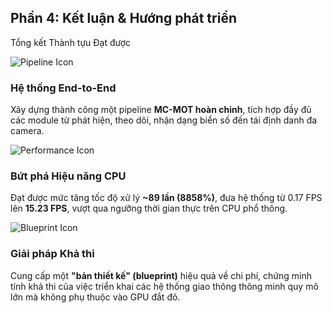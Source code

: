 <!--
  Slide này tổng kết các thành tựu chính dưới dạng các thẻ (cards).
  Mỗi thẻ tập trung vào một thành tựu cụ thể: Chức năng, Hiệu năng, và Đóng góp.
-->
<section 
  data-background-image="/images/backgrounds/agenda-bg.png" 
  data-background-opacity="1"
  class="h-full"
>
  <div class="w-full h-full flex flex-col justify-center items-center">
    <h2 class="!text-5xl md:!text-6xl mb-12 text-center text-white font-extrabold drop-shadow-lg">Phần 4: Kết luận &amp; Hướng phát triển</h2>
    <p class="text-3xl md:text-4xl text-tech-highlight mb-12 font-bold drop-shadow-md">Tổng kết Thành tựu Đạt được</p>
    <div class="grid grid-cols-1 md:grid-cols-3 gap-10 w-full max-w-7xl mx-auto">
      <!-- THÀNH TỰU 1: HỆ THỐNG HOÀN CHỈNH -->
      <div class="fragment bg-tech-card/90 backdrop-blur-md p-8 rounded-xl border border-white/20 text-center shadow-xl" data-fragment-index="1">
        <img src="images/icons/icon-pipeline.png" class="h-24 w-24 mx-auto mb-6" alt="Pipeline Icon"/>
        <h3 class="!text-3xl md:!text-4xl !text-tech-highlight font-bold mb-2">Hệ thống End-to-End</h3>
        <p class="mt-4 text-xl md:text-2xl text-white font-medium">
          Xây dựng thành công một pipeline <strong class="!text-white">MC-MOT hoàn chỉnh</strong>, tích hợp đầy đủ các module từ phát hiện, theo dõi, nhận dạng biển số đến tái định danh đa camera.
        </p>
      </div>
      <!-- THÀNH TỰU 2: BỨT PHÁ HIỆU NĂNG -->
      <div class="fragment bg-tech-card/90 backdrop-blur-md p-8 rounded-xl border-2 border-tech-highlight text-center shadow-xl" data-fragment-index="2">
        <img src="images/agenda-icons/icon-optimization.png" class="h-24 w-24 mx-auto mb-6" alt="Performance Icon"/>
        <h3 class="!text-3xl md:!text-4xl !text-tech-highlight font-bold mb-2">Bứt phá Hiệu năng CPU</h3>
        <p class="mt-4 text-xl md:text-2xl text-white font-medium">
          Đạt được mức tăng tốc độ xử lý <strong class="!text-green-400 font-bold text-2xl">~89 lần (8858%)</strong>, đưa hệ thống từ 0.17 FPS lên <strong class="!text-white">15.23 FPS</strong>, vượt qua ngưỡng thời gian thực trên CPU phổ thông.
        </p>
      </div>
      <!-- THÀNH TỰU 3: ĐÓNG GÓP THỰC TIỄN -->
      <div class="fragment bg-tech-card/90 backdrop-blur-md p-8 rounded-xl border border-white/20 text-center shadow-xl" data-fragment-index="3">
        <img src="images/icons/icon-blueprint.png" class="h-24 w-24 mx-auto mb-6" alt="Blueprint Icon"/>
        <h3 class="!text-3xl md:!text-4xl !text-tech-highlight font-bold mb-2">Giải pháp Khả thi</h3>
        <p class="mt-4 text-xl md:text-2xl text-white font-medium">
          Cung cấp một <strong class="!text-white">"bản thiết kế" (blueprint)</strong> hiệu quả về chi phí, chứng minh tính khả thi của việc triển khai các hệ thống giao thông thông minh quy mô lớn mà không phụ thuộc vào GPU đắt đỏ.
        </p>
      </div>
    </div>
  </div>
</section>
